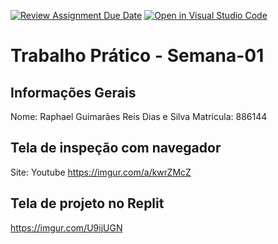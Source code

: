 [![Review Assignment Due Date](https://classroom.github.com/assets/deadline-readme-button-22041afd0340ce965d47ae6ef1cefeee28c7c493a6346c4f15d667ab976d596c.svg)](https://classroom.github.com/a/SEqSgEYu)
[![Open in Visual Studio Code](https://classroom.github.com/assets/open-in-vscode-2e0aaae1b6195c2367325f4f02e2d04e9abb55f0b24a779b69b11b9e10269abc.svg)](https://classroom.github.com/online_ide?assignment_repo_id=18391697&assignment_repo_type=AssignmentRepo)
# Trabalho Prático - Semana-01

## Informações Gerais
Nome: Raphael Guimarães Reis Dias e Silva
Matricula: 886144

## Tela de inspeção com navegador
Site: Youtube
https://imgur.com/a/kwrZMcZ

## Tela de projeto no Replit

https://imgur.com/U9ijUGN